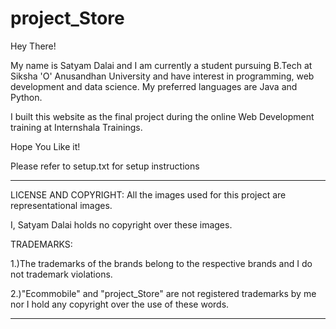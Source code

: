 # project_Store
Hey There!

My name is Satyam Dalai and I am currently a student pursuing B.Tech at Siksha 'O' Anusandhan University and have interest in programming, web development and data science. My preferred languages are Java and Python.

I built this website as the final project during the online Web Development training at Internshala Trainings.

Hope You Like it!

Please refer to setup.txt for setup instructions

******************************************************************************************************************************
LICENSE AND COPYRIGHT: All the images used for this project are representational images.

I, Satyam Dalai holds no copyright over these images.

TRADEMARKS:

1.)The trademarks of the brands belong to the respective brands and I do not trademark violations.

2.)"Ecommobile" and "project_Store" are not registered trademarks by me nor I hold any copyright over the use of these words.
******************************************************************************************************************************
